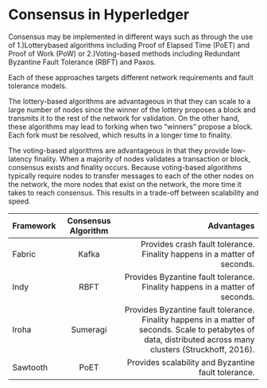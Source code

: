 # Consensus in Hyperledger

Consensus may be implemented in different ways such as through the use of 
1.)Lotterybased algorithms including Proof of Elapsed Time (PoET) and Proof of Work (PoW) or
2.)Voting-based methods including Redundant Byzantine Fault Tolerance
(RBFT) and Paxos.

Each of these approaches targets different network requirements and fault tolerance models.

The lottery-based algorithms are advantageous in that they can scale to a large number of nodes since the winner of the lottery proposes a block and transmits it to the rest of the network for validation. On the other hand, these algorithms may lead to forking when two “winners” propose a block. Each fork must be resolved, which results in a longer time to finality.

The voting-based algorithms are advantageous in that they provide low-latency finality. When a majority of nodes validates a transaction or block, consensus exists and finality occurs. Because voting-based algorithms typically require nodes to transfer messages to each of the other nodes on the network, the more nodes that exist on the network, the more time it takes to reach consensus. This results in a trade-off between scalability and speed.


| Framework | Consensus Algorithm | Advantages |
| :---         |     :---:      |          ---: |
| Fabric   | Kafka     | Provides crash fault tolerance. Finality happens in a matter of seconds.    |
| Indy     | RBFT      | Provides Byzantine fault tolerance. Finality happens in a matter of seconds.     |
| Iroha   | Sumeragi     | Provides Byzantine fault tolerance. Finality happens in a matter of seconds. Scale to petabytes of data, distributed across many clusters (Struckhoff, 2016).    |
| Sawtooth     | PoET      | Provides scalability and Byzantine fault tolerance.   |
